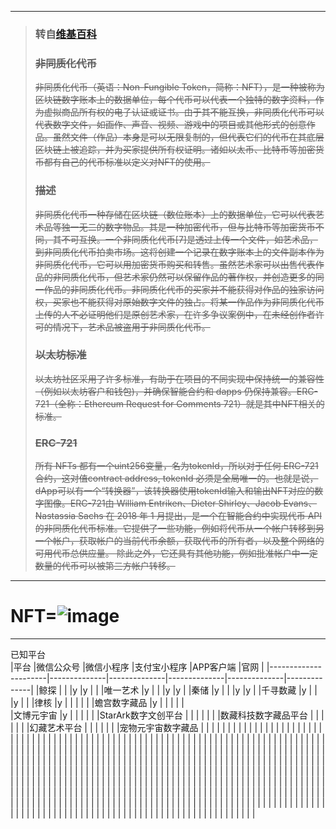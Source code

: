 ----

> ### 转自[维基百科](https://zh.wikipedia.org/wiki/%E9%9D%9E%E5%90%8C%E8%B3%AA%E5%8C%96%E4%BB%A3%E5%B9%A3)
> ### ~~非同质化代币~~
> ~~非同质化代币（英语：Non-Fungible Token，简称：NFT），是一种被称为区块链数字账本上的数据单位，每个代币可以代表一个独特的数字资料，作为虚拟商品所有权的电子认证或证书。由于其不能互换，非同质化代币可以代表数字文件，如画作、声音、视频、游戏中的项目或其他形式的创意作品。虽然文件（作品）本身是可以无限复制的，但代表它们的代币在其底层区块链上被追踪，并为买家提供所有权证明。诸如以太币、比特币等加密货币都有自己的代币标准以定义对NFT的使用。~~
> ### ~~描述~~
> ~~非同质化代币一种存储在区块链（数位账本）上的数据单位，它可以代表艺术品等独一无二的数字物品。其是一种加密代币，但与比特币等加密货币不同，其不可互换。一个非同质化代币[7]是透过上传一个文件，如艺术品，到非同质化代币拍卖市场。这将创建一个记录在数字账本上的文件副本作为非同质化代币，它可以用加密货币购买和转售。虽然艺术家可以出售代表作品的非同质化代币，但艺术家仍然可以保留作品的著作权，并创造更多的同一作品的非同质化代币。非同质化代币的买家并不能获得对作品的独家访问权，买家也不能获得对原始数字文件的独占。将某一作品作为非同质化代币上传的人不必证明他们是原创艺术家，在许多争议案例中，在未经创作者许可的情况下，艺术品被盗用于非同质化代币。~~
> ### ~~以太坊标准~~
> ~~以太坊社区采用了许多标准，有助于在项目的不同实现中保持统一的兼容性（例如以太坊客户和钱包)，并确保智能合约和 dapps 仍保持兼容。ERC-721（全称：Ethereum Request for Comments 721）就是其中NFT相关的标准。~~
> ### ~~ERC-721~~
> ~~所有 NFTs 都有一个uint256变量，名为tokenId，所以对于任何 ERC-721 合约，这对值contract address, tokenId 必须是全局唯一的。也就是说，dApp可以有一个“转换器”，该转换器使用tokenId输入和输出NFT对应的数字图像。ERC-721由 William Entriken、Dieter Shirley、Jacob Evans、Nastassia Sachs 在 2018 年 1 月提出，是一个在智能合约中实现代币 API 的非同质化代币标准。它提供了一些功能，例如将代币从一个帐户转移到另一个帐户，获取帐户的当前代币余额，获取代币的所有者，以及整个网络的可用代币总供应量。 除此之外，它还具有其他功能，例如批准帐户中一定数量的代币可以被第三方帐户转移。~~

----

# NFT=![image](https://github.com/KPI0/NFT/blob/main/images/format_f_jpg.jpg)

----
已知平台   
 |平台                  |微信公众号     |微信小程序    |支付宝小程序  |APP客户端     |官网          |
 |----------------------|--------------|--------------|--------------|--------------|--------------|
 |鲸探                  |              |              |y             |y             |              |
 |唯一艺术              |y             |              |              |y              |y            |
 |秦储                  |y             |              |              |y             |y             |
 |千寻数藏              |y             |              |               |y             |             |
 |律核                  |y             |              |               |              |             |
 |蟾宫数字藏品          |y             |              |               |              |             |    
 |文博元宇宙            |y             |              |               |              |             |
 |StarArk数字文创平台   |              |               |               |             |              |
 |数藏科技数字藏品平台  |              |               |               |              |             |
 |幻藏艺术平台          |              |               |               |              |             |
 |宠物元宇宙数字藏品    |              |               |               |              |             |
 |                     |               |              |                |              |             |
 |                     |               |              |                |              |             |
 |                     |               |              |                |              |             |
 |                     |               |              |                |              |             |
 |                     |               |              |                |              |             |
 |                     |               |              |                |              |             |
 |                     |               |              |                |              |             |
 |                     |               |              |                |              |             |
 |                     |               |              |                |              |             |
 |                     |               |              |                |              |             |
 |                     |               |              |                |              |             |
 |                     |               |              |                |              |             |
 |                     |               |              |                |              |             |
 |                     |               |              |                |              |             |
 |                     |               |              |                |              |             |
 |                     |               |              |                |              |             |
 |                     |               |              |                |              |             |
 |                     |               |              |                |              |             |
 |                     |               |              |                |              |             |
 |                     |               |              |                |              |             |
 |                     |               |              |                |              |             |
 |                     |               |              |                |              |             |
 |                     |               |              |                |              |             |
 |                     |               |              |                |              |             |
 |                     |               |              |                |              |             |
 |                     |               |              |                |              |             |
 |                     |               |              |                |              |             |
 |                     |               |              |                |              |             |
 |                     |               |              |                |              |             |
 |                     |               |              |                |              |             |
 |                     |               |              |                |              |             |
 |                     |               |              |                |              |             |
 |                     |               |              |                |              |             |
 |                     |               |              |                |              |             |
 |                     |               |              |                |              |             |
 |                     |               |              |                |              |             |
 |                     |               |              |                |              |             |
 |                     |               |              |                |              |             |
 |                     |               |              |                |              |             |
 |                     |               |              |                |              |             |
 |                     |               |              |                |              |             |
 |                     |               |              |                |              |             |
 |                     |               |              |                |              |             |
 |                     |               |              |                |              |             |
 |                     |               |              |                |              |             |
 |                     |               |              |                |              |             |
 |                     |               |              |                |              |             |
 |                     |               |              |                |              |             |
 |                     |               |              |                |              |             |
 |                     |               |              |                |              |             |
 |                     |               |              |                |              |             |
 |                     |               |              |                |              |             |
 |                     |               |              |                |              |             |
 |                     |               |              |                |              |             |
 |                     |               |              |                |              |             |
 |                     |               |              |                |              |             |
 |                     |               |              |                |              |             |
 |                     |               |              |                |              |             |
 |                     |               |              |                |              |             |
 |                     |               |              |                |              |             |
 |                     |               |              |                |              |             |
 |                     |               |              |                |              |             |
 |                     |               |              |                |              |             |
 |                     |               |              |                |              |             |
 |                     |               |              |                |              |             |
 |                     |               |              |                |              |             |
 |                     |               |              |                |              |             |
 |                     |               |              |                |              |             |

